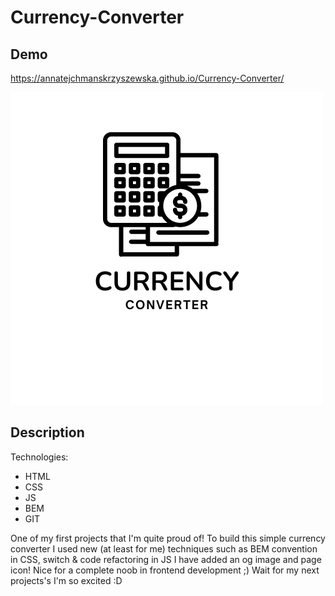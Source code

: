 # Currency-Converter

## Demo

https://annatejchmanskrzyszewska.github.io/Currency-Converter/


![converter image](https://github.com/AnnaTejchmanSkrzyszewska/Currency-Converter/blob/main/images/currency.png)

## Description

Technologies:

- HTML
- CSS
- JS
- BEM
- GIT

One of my first projects that I'm quite proud of! To build this simple currency converter I used new (at least for me) techniques such as BEM convention in CSS, switch & code refactoring in JS I have added an og image and page icon! Nice for a complete noob in frontend development ;) Wait for my next projects's I'm so excited :D

